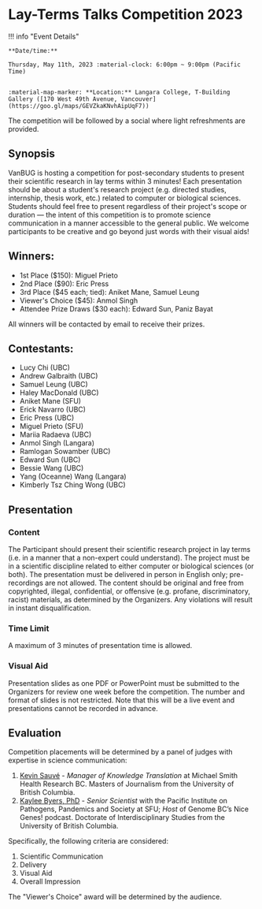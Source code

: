 # Lay-Terms Talks Competition 2023

!!! info "Event Details"
    
    
    **Date/time:**
    
    Thursday, May 11th, 2023 :material-clock: 6:00pm ~ 9:00pm (Pacific Time)
    
    
    :material-map-marker: **Location:** Langara College, T-Building Gallery ([170 West 49th Avenue, Vancouver](https://goo.gl/maps/GEVZkaKNvhAipUqF7))

The competition will be followed by a social where light refreshments are provided.


## Synopsis

VanBUG is hosting a competition for post-secondary students to present their scientific research in lay terms within 3 minutes! Each presentation should be about a student's research project (e.g. directed studies, internship, thesis work, etc.) related to computer or biological sciences. Students should feel free to present regardless of their project's scope or duration — the intent of this competition is to promote science communication in a manner accessible to the general public. We welcome participants to be creative and go beyond just words with their visual aids! 

## Winners:

- 1st Place ($150): Miguel Prieto
- 2nd Place ($90): Eric Press
- 3rd Place ($45 each; tied): Aniket Mane, Samuel Leung
- Viewer's Choice ($45): Anmol Singh
- Attendee Prize Draws ($30 each): Edward Sun, Paniz Bayat

All winners will be contacted by email to receive their prizes.

## Contestants:

- Lucy Chi (UBC)
- Andrew Galbraith (UBC)
- Samuel Leung (UBC)
- Haley MacDonald (UBC)
- Aniket Mane (SFU)
- Erick Navarro (UBC)
- Eric Press (UBC)
- Miguel Prieto (SFU)
- Mariia Radaeva (UBC)
- Anmol Singh (Langara)
- Ramlogan Sowamber (UBC)
- Edward Sun (UBC)
- Bessie Wang (UBC)
- Yang (Oceanne) Wang (Langara)
- Kimberly Tsz Ching Wong (UBC)

## Presentation

### Content
The Participant should present their scientific research project in lay terms (i.e. in a manner that a non-expert could understand).
The project must be in a scientific discipline related to either computer or biological sciences (or both).
The presentation must be delivered in person in English only; pre-recordings are not allowed.
The content should be original and free from copyrighted, illegal, confidential, or offensive (e.g. profane, discriminatory, racist) materials, as determined by the Organizers. Any violations will result in instant disqualification.

### Time Limit

A maximum of 3 minutes of presentation time is allowed.

### Visual Aid

Presentation slides as one PDF or PowerPoint must be submitted to the Organizers for review one week before the competition. The number and format of slides is not restricted. Note that this will be a live event and presentations cannot be recorded in advance.


## Evaluation

Competition placements will be determined by a panel of judges with expertise in science communication:

1. [Kevin Sauvé](https://www.linkedin.com/in/kevinsauve/) - _Manager of Knowledge Translation_ at Michael Smith Health Research BC. Masters of Journalism from the University of British Columbia.
2. [Kaylee Byers, PhD](https://www.kayleebyers.com/) - _Senior Scientist_ with the Pacific Institute on Pathogens, Pandemics and Society at SFU; _Host_ of Genome BC’s Nice Genes! podcast. Doctorate of Interdisciplinary Studies from the University of British Columbia.

Specifically, the following criteria are considered:

1. Scientific Communication
2. Delivery
3. Visual Aid
4. Overall Impression

The "Viewer's Choice" award will be determined by the audience.
